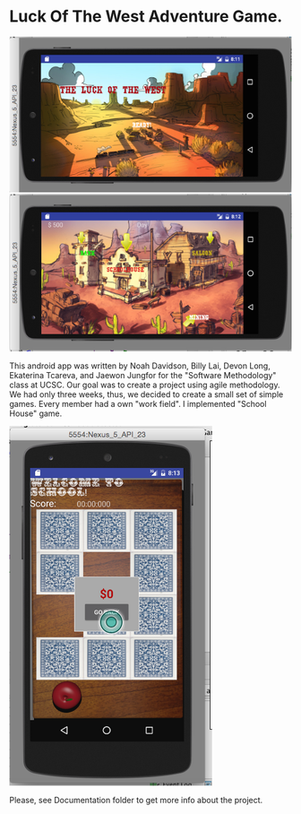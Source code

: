 # Luck Of The West Adventure Game.
![Mockup for feature A](https://github.com/Katy-katy/LuckOfTheWest/blob/master/ScreenShot1.png)
![Mockup for feature A](https://github.com/Katy-katy/LuckOfTheWest/blob/master/ScreenShot2.png)

This android app was written by Noah Davidson, Billy Lai, Devon Long, Ekaterina Tcareva, and Jaewon Jungfor for the "Software Methodology" class at UCSC. 
Our goal was to create a project using agile methodology. We had only three weeks, thus, we decided to create a small set of simple games. Every member had a own "work field". 
I implemented "School House" game. 

![Mockup for feature A](https://github.com/Katy-katy/LuckOfTheWest/blob/master/ScreenShot3.png)

Please, see Documentation folder to get more info about the project.
